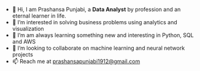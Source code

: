 - 👋 Hi, I am Prashansa Punjabi, a **Data Analyst** by profession and an eternal learner in life.
- 👀 I’m interested in solving business problems using analytics and visualization
- 🌱 I’m am always learning something new and interesting in Python, SQL and AWS
- 💞️ I’m looking to collaborate on machine learning and neural network projects
- 📫 Reach me at prashansapunjabi1912@gmail.com

<!---
prashansapunjabi/prashansapunjabi is a ✨ special ✨ repository because its `README.md` (this file) appears on your GitHub profile.
You can click the Preview link to take a look at your changes.
--->
